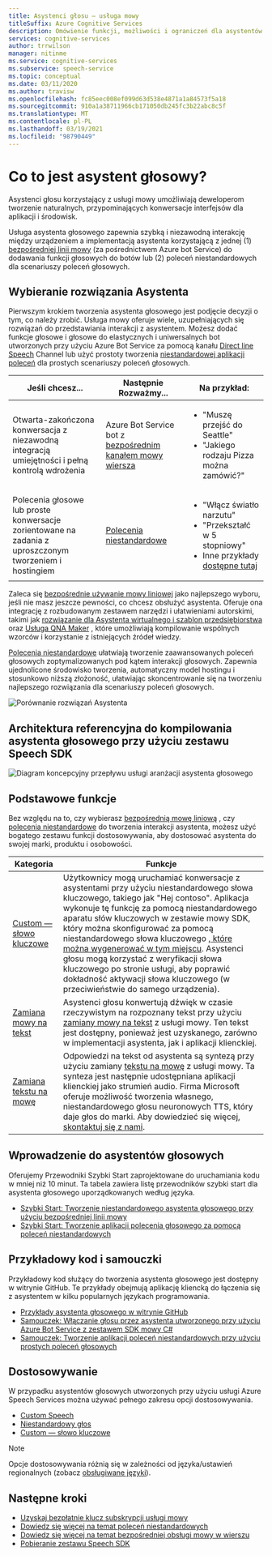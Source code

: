```yaml
---
title: Asystenci głosu — usługa mowy
titleSuffix: Azure Cognitive Services
description: Omówienie funkcji, możliwości i ograniczeń dla asystentów głosowych przy użyciu zestawu Speech Software Development Kit (SDK).
services: cognitive-services
author: trrwilson
manager: nitinme
ms.service: cognitive-services
ms.subservice: speech-service
ms.topic: conceptual
ms.date: 03/11/2020
ms.author: travisw
ms.openlocfilehash: fc85eec008ef099d63d538e4871a1a84573f5a18
ms.sourcegitcommit: 910a1a38711966cb171050db245fc3b22abc8c5f
ms.translationtype: MT
ms.contentlocale: pl-PL
ms.lasthandoff: 03/19/2021
ms.locfileid: "98790449"
---
```

# <a name="what-is-a-voice-assistant"></a>Co to jest asystent głosowy?

Asystenci głosu korzystający z usługi mowy umożliwiają deweloperom tworzenie naturalnych, przypominających konwersacje interfejsów dla aplikacji i środowisk.

Usługa asystenta głosowego zapewnia szybką i niezawodną interakcję między urządzeniem a implementacją asystenta korzystającą z jednej (1) [bezpośredniej linii mowy](direct-line-speech.md) (za pośrednictwem Azure bot Service) do dodawania funkcji głosowych do botów lub (2) poleceń niestandardowych dla scenariuszy poleceń głosowych.

## <a name="choosing-an-assistant-solution"></a>Wybieranie rozwiązania Asystenta

Pierwszym krokiem tworzenia asystenta głosowego jest podjęcie decyzji o tym, co należy zrobić. Usługa mowy oferuje wiele, uzupełniających się rozwiązań do przedstawiania interakcji z asystentem. Możesz dodać funkcje głosowe i głosowe do elastycznych i uniwersalnych bot utworzonych przy użyciu Azure Bot Service za pomocą kanału [Direct line Speech](direct-line-speech.md) Channel lub użyć prostoty tworzenia [niestandardowej aplikacji poleceń](custom-commands.md) dla prostych scenariuszy poleceń głosowych.

| Jeśli chcesz... | Następnie Rozważmy... | Na przykład: |
|-------------------|------------------|----------------|
|Otwarta-zakończona konwersacja z niezawodną integracją umiejętności i pełną kontrolą wdrożenia | Azure Bot Service bot z [bezpośrednim kanałem mowy wiersza](direct-line-speech.md) | <ul><li>"Muszę przejść do Seattle"</li><li>"Jakiego rodzaju Pizza można zamówić?"</li></ul>
|Polecenia głosowe lub proste konwersacje zorientowane na zadania z uproszczonym tworzeniem i hostingiem | [Polecenia niestandardowe](custom-commands.md) | <ul><li>"Włącz światło narzutu"</li><li>"Przekształć w 5 stopniowy"</li><li>Inne przykłady [dostępne tutaj](https://speech.microsoft.com/customcommands)</li></ul>

Zaleca się [bezpośrednie używanie mowy liniowej](direct-line-speech.md) jako najlepszego wyboru, jeśli nie masz jeszcze pewności, co chcesz obsłużyć asystenta. Oferuje ona integrację z rozbudowanym zestawem narzędzi i ułatwieniami autorskimi, takimi jak [rozwiązanie dla Asystenta wirtualnego i szablon przedsiębiorstwa](/azure/bot-service/bot-builder-enterprise-template-overview) oraz [Usługa QNA Maker](../qnamaker/overview/overview.md) , które umożliwiają kompilowanie wspólnych wzorców i korzystanie z istniejących źródeł wiedzy.

[Polecenia niestandardowe](custom-commands.md) ułatwiają tworzenie zaawansowanych poleceń głosowych zoptymalizowanych pod kątem interakcji głosowych. Zapewnia ujednolicone środowisko tworzenia, automatyczny model hostingu i stosunkowo niższą złożoność, ułatwiając skoncentrowanie się na tworzeniu najlepszego rozwiązania dla scenariuszy poleceń głosowych.

   ![Porównanie rozwiązań Asystenta](media/voice-assistants/assistant-solution-comparison.png "Porównanie rozwiązań Asystenta")


## <a name="reference-architecture-for-building-a-voice-assistant-using-the-speech-sdk"></a>Architektura referencyjna do kompilowania asystenta głosowego przy użyciu zestawu Speech SDK

   ![Diagram koncepcyjny przepływu usługi aranżacji asystenta głosowego](media/voice-assistants/overview.png "Przepływ asystenta głosowego")

## <a name="core-features"></a>Podstawowe funkcje

Bez względu na to, czy wybierasz [bezpośrednią mowę liniową](direct-line-speech.md) , czy [polecenia niestandardowe](custom-commands.md) do tworzenia interakcji asystenta, możesz użyć bogatego zestawu funkcji dostosowywania, aby dostosować asystenta do swojej marki, produktu i osobowości.

| Kategoria | Funkcje |
|----------|----------|
|[Custom — słowo kluczowe](./custom-keyword-basics.md) | Użytkownicy mogą uruchamiać konwersacje z asystentami przy użyciu niestandardowego słowa kluczowego, takiego jak "Hej contoso". Aplikacja wykonuje tę funkcję za pomocą niestandardowego aparatu słów kluczowych w zestawie mowy SDK, który można skonfigurować za pomocą niestandardowego słowa kluczowego [, które można wygenerować w tym miejscu](./custom-keyword-basics.md). Asystenci głosu mogą korzystać z weryfikacji słowa kluczowego po stronie usługi, aby poprawić dokładność aktywacji słowa kluczowego (w przeciwieństwie do samego urządzenia).
|[Zamiana mowy na tekst](speech-to-text.md) | Asystenci głosu konwertują dźwięk w czasie rzeczywistym na rozpoznany tekst przy użyciu [zamiany mowy na tekst](speech-to-text.md) z usługi mowy. Ten tekst jest dostępny, ponieważ jest uzyskanego, zarówno w implementacji asystenta, jak i aplikacji klienckiej.
|[Zamiana tekstu na mowę](text-to-speech.md) | Odpowiedzi na tekst od asystenta są syntezą przy użyciu zamiany [tekstu na mowę](text-to-speech.md) z usługi mowy. Ta synteza jest następnie udostępniana aplikacji klienckiej jako strumień audio. Firma Microsoft oferuje możliwość tworzenia własnego, niestandardowego głosu neuronowych TTS, który daje głos do marki. Aby dowiedzieć się więcej, [skontaktuj się z nami](mailto:mstts@microsoft.com).

## <a name="getting-started-with-voice-assistants"></a>Wprowadzenie do asystentów głosowych

Oferujemy Przewodniki Szybki Start zaprojektowane do uruchamiania kodu w mniej niż 10 minut. Ta tabela zawiera listę przewodników szybki start dla asystenta głosowego uporządkowanych według języka.

* [Szybki Start: Tworzenie niestandardowego asystenta głosowego przy użyciu bezpośredniej linii mowy](quickstarts/voice-assistants.md)
* [Szybki Start: Tworzenie aplikacji polecenia głosowego za pomocą poleceń niestandardowych](quickstart-custom-commands-application.md)

## <a name="sample-code-and-tutorials"></a>Przykładowy kod i samouczki

Przykładowy kod służący do tworzenia asystenta głosowego jest dostępny w witrynie GitHub. Te przykłady obejmują aplikację kliencką do łączenia się z asystentem w kilku popularnych językach programowania.

* [Przykłady asystenta głosowego w witrynie GitHub](https://github.com/Azure-Samples/Cognitive-Services-Voice-Assistant)
* [Samouczek: Włączanie głosu przez asystenta utworzonego przy użyciu Azure Bot Service z zestawem SDK mowy C#](tutorial-voice-enable-your-bot-speech-sdk.md)
* [Samouczek: Tworzenie aplikacji poleceń niestandardowych przy użyciu prostych poleceń głosowych](./how-to-develop-custom-commands-application.md)

## <a name="customization"></a>Dostosowywanie

W przypadku asystentów głosowych utworzonych przy użyciu usługi Azure Speech Services można używać pełnego zakresu opcji dostosowywania.

* [Custom Speech](./custom-speech-overview.md)
* [Niestandardowy głos](how-to-custom-voice.md)
* [Custom — słowo kluczowe](custom-keyword-overview.md)

> [!NOTE]
> Opcje dostosowywania różnią się w zależności od języka/ustawień regionalnych (zobacz [obsługiwane języki](language-support.md)).

## <a name="next-steps"></a>Następne kroki

* [Uzyskaj bezpłatnie klucz subskrypcji usługi mowy](overview.md#try-the-speech-service-for-free)
* [Dowiedz się więcej na temat poleceń niestandardowych](custom-commands.md)
* [Dowiedz się więcej na temat bezpośredniej obsługi mowy w wierszu](direct-line-speech.md)
* [Pobieranie zestawu Speech SDK](speech-sdk.md)